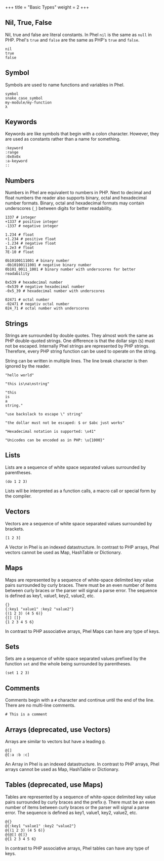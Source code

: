 +++
title = "Basic Types"
weight = 2
+++

## Nil, True, False

Nil, true and false are literal constants. In Phel `nil` is the same as `null` in PHP. Phel's `true` and `false` are the same as PHP's `true` and `false`.

```phel
nil
true
false
```

## Symbol

Symbols are used to name functions and variables in Phel.

```phel
symbol
snake_case_symbol
my-module/my-function
λ
```

## Keywords

Keywords are like symbols that begin with a colon character. However, they are used as constants rather than a name for something.

```phel
:keyword
:range
:0x0x0x
:a-keyword
::
```

## Numbers

Numbers in Phel are equivalent to numbers in PHP. Next to decimal and
float numbers the reader also supports binary, octal and hexadecimal number formats. Binary, octal and hexadecimal formats may contain underscores (`_`) between digits for better readability.

```phel
1337 # integer
+1337 # positive integer
-1337 # negative integer

1.234 # float
+1.234 # positive float
-1.234 # negative float
1.2e3 # float
7E-10 # float

0b10100111001 # binary number
-0b10100111001 # negative binary number
0b101_0011_1001 # binary number with underscores for better readability

0x539 # hexadecimal number
-0x539 # negative hexadecimal number
-0x5_39 # hexadecimal number with underscores

02471 # octal number
-02471 # negativ octal number
024_71 # octal number with underscores
```

## Strings

Strings are surrounded by double quotes. They almost work the same as PHP double-quoted strings. One difference is that the dollar sign (`$`) must not be escaped. Internally Phel strings are represented by PHP strings. Therefore, every PHP string function can be used to operate on the string.

String can be written in multiple lines. The line break character is then ignored by the reader.

```phel
"hello world"

"this is\na\nstring"

"this
is
a
string."

"use backslack to escape \" string"

"the dollar must not be escaped: $ or $abc just works"

"Hexadecimal notation is supported: \x41"

"Unicodes can be encoded as in PHP: \u{1000}"
```

## Lists

Lists are a sequence of white space separated values surrounded by parentheses.

```phel
(do 1 2 3)
```

Lists will be interpreted as a function calls, a macro call or special form by the compiler.

## Vectors

Vectors are a sequence of white space separated values surrounded by brackets.

```phel
[1 2 3]
```

A Vector in Phel is an indexed datastructure. In contrast to PHP arrays, Phel vectors cannot be used as Map, HashTable or Dictionary.

## Maps

Maps are represented by a sequence of white-space delimited key value pairs surrounded by curly braces. There must be an even number of items between curly braces or the parser will signal a parse error. The sequence is defined as key1, value1, key2, value2, etc.

```phel
{}
{:key1 "value1" :key2 "value2"}
{(1 2 3) (4 5 6)}
{[] []}
{1 2 3 4 5 6}
```

In contrast to PHP associative arrays, Phel Maps can have any type of keys.

## Sets

Sets are a sequence of white space separated values prefixed by the function `set` and the whole being surrounded by parentheses.

```phel
(set 1 2 3)
```

## Comments

Comments begin with a `#` character and continue until the end of the line. There are no multi-line comments.

```phel
# This is a comment
```

## Arrays (deprecated, use Vectors)

Arrays are similar to vectors but have a leading `@`.

```phel
@[]
@[:a :b :c]
```

An Array in Phel is an indexed datastructure. In contrast to PHP arrays, Phel arrays cannot be used as Map, HashTable or Dictionary.

## Tables (deprecated, use Maps)

Tables are represented by a sequence of white-space delimited key value pairs surrounded by curly braces and the prefix `@`. There must be an even number of items between curly braces or the parser will signal a parse error. The sequence is defined as key1, value1, key2, value2, etc.

```phel
@{}
@{:key1 "value1" :key2 "value2"}
@{(1 2 3) (4 5 6)}
@{@[] @[]}
@{1 2 3 4 5 6}
```

In contrast to PHP associative arrays, Phel tables can have any type of keys.
